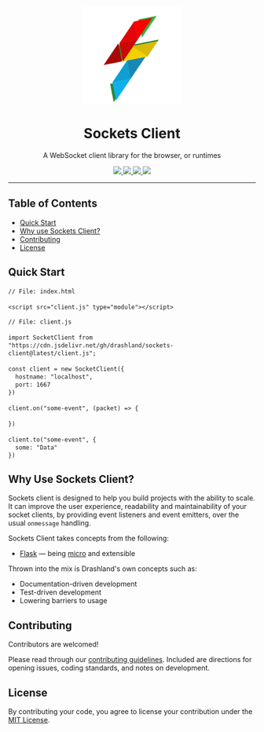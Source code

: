 <p align="center">
  <a href="https://drash.io">
    <img height="200" src="logo.svg" alt="Sockets">
  </a>
  <h1 align="center">Sockets Client</h1>
</p>
<p align="center">A WebSocket client library for the browser, or runtimes</p>
<p align="center">
  <a href="https://discord.gg/SgejNXq">
    <img src="https://img.shields.io/badge/chat-on%20discord-blue">
  </a>
  <a href="https://twitter.com/drash_land">
    <img src="https://img.shields.io/twitter/url?label=%40drash_land&style=social&url=https%3A%2F%2Ftwitter.com%2Fdrash_land">
  </a>
  <a href="https://github.com/drashland/sockets-client/releases">
    <img src="https://img.shields.io/github/release/drashland/sockets-client.svg?color=bright_green&label=latest">
  </a>
  <a href="https://github.com/drashland/sockets-client/actions">
    <img src="https://img.shields.io/github/workflow/status/drashland/sockets-client/master?label=ci">
  </a>
</p>

---

## Table of Contents
- [Quick Start](#quick-start)
- [Why use Sockets Client?](#why-use-sockets-client)
- [Contributing](#contributing)
- [License](#license)

## Quick Start
```
// File: index.html

<script src="client.js" type="module"></script>
```
```
// File: client.js

import SocketClient from "https://cdn.jsdelivr.net/gh/drashland/sockets-client@latest/client.js";

const client = new SocketClient({
  hostname: "localhost",
  port: 1667
})

client.on("some-event", (packet) => {

})

client.to("some-event", {
  some: "Data"
})
```

## Why Use Sockets Client?

Sockets client is designed to help you build projects with the ability to scale. It can improve the user experience, readability and maintainability of your socket clients, by providing event listeners and event emitters, over the usual `onmessage` handling.

Sockets Client takes concepts from the following:

* <a href="https://flask.palletsprojects.com/en/1.1.x/" target="_BLANK">Flask</a> &mdash; being <a href="https://flask.palletsprojects.com/en/1.1.x/foreword/#what-does-micro-mean" target="_BLANK">micro</a> and extensible

Thrown into the mix is Drashland's own concepts such as:

* Documentation-driven development
* Test-driven development
* Lowering barriers to usage

## Contributing

Contributors are welcomed!

Please read through our [contributing guidelines](https://github.com/drashland/.github/CONTRIBUTING.md). Included are directions for opening issues, coding standards, and notes on development.

## License
By contributing your code, you agree to license your contribution under the [MIT License](./LICENSE).
